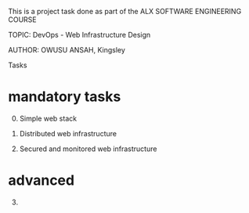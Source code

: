 This is a project task done as part of the ALX SOFTWARE ENGINEERING COURSE

TOPIC: DevOps - Web Infrastructure Design

AUTHOR: OWUSU ANSAH, Kingsley

Tasks

# mandatory tasks

0. Simple web stack

1. Distributed web infrastructure

2. Secured and monitored web infrastructure

# advanced

3. 
